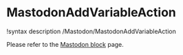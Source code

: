 # MastodonAddVariableAction
!syntax description /Mastodon/MastodonAddVariableAction

Please refer to the [Mastodon block](Mastodon/index.md) page.
